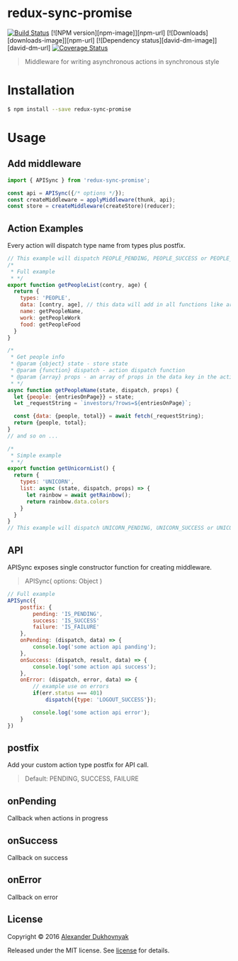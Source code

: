 # redux-sync-promise

[![Build Status](https://travis-ci.org/shanhaichik/redux-sync-promise.svg?branch=master)](https://travis-ci.org/shanhaichik/redux-sync-promise)
[![NPM version][npm-image]][npm-url] [![Downloads][downloads-image]][npm-url] [![Dependency status][david-dm-image]][david-dm-url]
[![Coverage Status](https://coveralls.io/repos/github/shanhaichik/redux-sync-promise/badge.svg?branch=master)](https://coveralls.io/github/shanhaichik/redux-sync-promise?branch=master)

> Middleware for writing asynchronous actions in synchronous style

# Installation

```sh
$ npm install --save redux-sync-promise
```

# Usage
## Add middleware
```javascript
import { APISync } from 'redux-sync-promise';

const api = APISync({/* options */});
const createMiddleware = applyMiddleware(thunk, api);
const store = createMiddleware(createStore)(reducer);
```
## Action Examples
Every action will dispatch type name from types plus postfix.
```javascript
// This example will dispatch PEOPLE_PENDING, PEOPLE_SUCCESS or PEOPLE_FAILURE
/*
 * Full example
 * */
export function getPeopleList(contry, age) {
  return {
    types: 'PEOPLE',
    data: [contry, age], // this data will add in all functions like arguments
    name: getPeopleName,
    work: getPeopleWork
    food: getPeopleFood
  }
}

/*
 * Get people info
 * @param {object} state - store state
 * @param {function} dispatch - action dispatch function
 * @param {array} props - an array of props in the data key in the action
 * */
async function getPeopleName(state, dispatch, props) {
  let {people: {entriesOnPage}} = state;
  let _requestString = `investors/?rows=${entriesOnPage}`;

  const {data: {people, total}} = await fetch(_requestString);
  return {people, total};
}
// and so on ...

/*
 * Simple example
 * */
export function getUnicornList() {
  return {
    types: 'UNICORN',
    list: async (state, dispatch, props) => {
      let rainbow = await getRainbow();
      return rainbow.data.colors
    }
  }
}
// This example will dispatch UNICORN_PENDING, UNICORN_SUCCESS or UNICORN_FAILURE
```


## API
APISync exposes single constructor function for creating middleware.
> APISync( options: Object )

```javascript
// Full example
APISync({
	postfix: {
		pending: 'IS_PENDING',
		success: 'IS_SUCCESS'
		failure: 'IS_FAILURE'
	},
	onPending: (dispatch, data) => {
		console.log('some action api panding');
	},
	onSuccess: (dispatch, result, data) => {
		console.log('some action api success');
	},
	onError: (dispatch, error, data) => {
		// example use on errors
		if(err.status === 401)
	        dispatch({type: 'LOGOUT_SUCCESS'});

		console.log('some action api error');
	}
})
```
## postfix
Add your custom action type postfix for API call.
> Default: PENDING, SUCCESS, FAILURE

## onPending
Callback when actions in progress

## onSuccess
Callback on success

## onError 
Callback on error


## License

Copyright © 2016 [Alexander Dukhovnyak](https://github.com/shanhaichik)

Released under the MIT license. See [license](license) for details.
